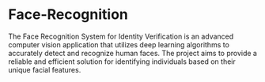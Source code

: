 # Face-Recognition
The Face Recognition System for Identity Verification is an advanced computer vision application that utilizes deep learning algorithms to accurately detect and recognize human faces. The project aims to provide a reliable and efficient solution for identifying individuals based on their unique facial features. 